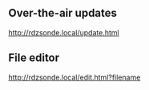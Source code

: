 ## Over-the-air updates

http://rdzsonde.local/update.html

## File editor

http://rdzsonde.local/edit.html?filename
